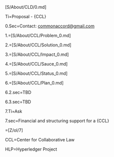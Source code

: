 [S/About/CLD/0.md]

Ti=Proposal -  {CCL}

0.Sec=Contact:  commonaccord@gmail.com


1.=[S/About/CCL/Problem_0.md]

2.=[S/About/CCL/Solution_0.md]

3.=[S/About/CCL/Impact_0.md]

4.=[S/About/CCL/Sauce_0.md]

5.=[S/About/CCL/Status_0.md]

6.=[S/About/CCL/Plan_0.md]

6.2.sec=TBD

6.3.sec=TBD

7.Ti=Ask

7.sec=Financial and structuring support for a {CCL}

=[Z/ol/7]

CCL=Center for Collaborative Law

HLP=Hyperledger Project